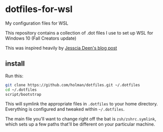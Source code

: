 # dotfiles-for-wsl
My configuration files for WSL

This repository contains a collection of .dot files 
I use to set up WSL for Windows 10 (Fall Creators update)

This was inspired heavily by 
[Jesscia Deen's blog post](http://jessicadeen.com/tech/microsoft/badass-terminal-fcu-wsl-edition-oh-my-zsh-powerlevel9k-tmux-and-more/)

## install
Run this:

```sh
git clone https://github.com/holman/dotfiles.git ~/.dotfiles
cd ~/.dotfiles
script/bootstrap
```

This will symlink the appropriate files in `.dotfiles` to your home directory.
Everything is configured and tweaked within `~/.dotfiles`.

The main file you'll want to change right off the bat is `zsh/zshrc.symlink`,
which sets up a few paths that'll be different on your particular machine.